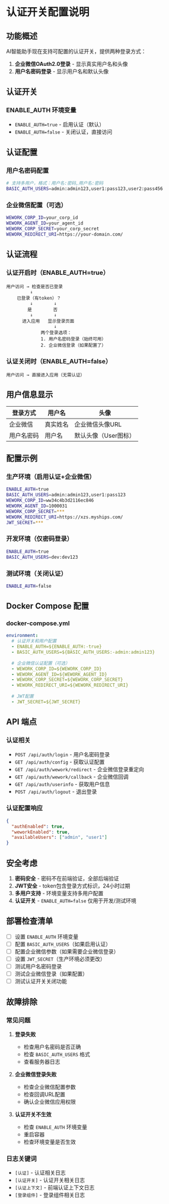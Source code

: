 # 认证开关配置说明

## 功能概述

AI智能助手现在支持可配置的认证开关，提供两种登录方式：

1. **企业微信OAuth2.0登录** - 显示真实用户名和头像
2. **用户名密码登录** - 显示用户名和默认头像

## 认证开关

### ENABLE_AUTH 环境变量

- `ENABLE_AUTH=true` - 启用认证（默认）
- `ENABLE_AUTH=false` - 关闭认证，直接访问

## 认证配置

### 用户名密码配置

```bash
# 支持多用户，格式：用户名:密码,用户名:密码
BASIC_AUTH_USERS=admin:admin123,user1:pass123,user2:pass456
```

### 企业微信配置（可选）

```bash
WEWORK_CORP_ID=your_corp_id
WEWORK_AGENT_ID=your_agent_id  
WEWORK_CORP_SECRET=your_corp_secret
WEWORK_REDIRECT_URI=https://your-domain.com/
```

## 认证流程

### 认证开启时（ENABLE_AUTH=true）

```
用户访问 → 检查是否已登录
         ↓
    已登录（有token）？
         ↓        ↓
        是        否
         ↓        ↓
      进入应用   显示登录页面
                  ↓
             两个登录选项：
             1. 用户名密码登录（始终可用）
             2. 企业微信登录（如果配置了）
```

### 认证关闭时（ENABLE_AUTH=false）

```
用户访问 → 直接进入应用（无需认证）
```

## 用户信息显示

| 登录方式 | 用户名 | 头像 |
|---------|-------|------|
| 企业微信 | 真实姓名 | 企业微信头像URL |
| 用户名密码 | 用户名 | 默认头像（User图标） |

## 配置示例

### 生产环境（启用认证+企业微信）

```bash
ENABLE_AUTH=true
BASIC_AUTH_USERS=admin:admin123,user1:pass123
WEWORK_CORP_ID=ww34c4b3d2116ec846
WEWORK_AGENT_ID=1000031
WEWORK_CORP_SECRET=***
WEWORK_REDIRECT_URI=https://xzs.myships.com/
JWT_SECRET=***
```

### 开发环境（仅密码登录）

```bash
ENABLE_AUTH=true
BASIC_AUTH_USERS=dev:dev123
```

### 测试环境（关闭认证）

```bash
ENABLE_AUTH=false
```

## Docker Compose 配置

### docker-compose.yml

```yaml
environment:
  # 认证开关和用户配置
  - ENABLE_AUTH=${ENABLE_AUTH:-true}
  - BASIC_AUTH_USERS=${BASIC_AUTH_USERS:-admin:admin123}
  
  # 企业微信认证配置（可选）
  - WEWORK_CORP_ID=${WEWORK_CORP_ID}
  - WEWORK_AGENT_ID=${WEWORK_AGENT_ID}
  - WEWORK_CORP_SECRET=${WEWORK_CORP_SECRET}
  - WEWORK_REDIRECT_URI=${WEWORK_REDIRECT_URI}
  
  # JWT配置
  - JWT_SECRET=${JWT_SECRET}
```

## API 端点

### 认证相关

- `POST /api/auth/login` - 用户名密码登录
- `GET /api/auth/config` - 获取认证配置
- `GET /api/auth/wework/redirect` - 企业微信登录重定向
- `GET /api/auth/wework/callback` - 企业微信回调
- `GET /api/auth/userinfo` - 获取用户信息
- `POST /api/auth/logout` - 退出登录

### 认证配置响应

```json
{
  "authEnabled": true,
  "weworkEnabled": true,
  "availableUsers": ["admin", "user1"]
}
```

## 安全考虑

1. **密码安全** - 密码不在前端验证，全部后端验证
2. **JWT安全** - token包含登录方式标识，24小时过期
3. **多用户支持** - 环境变量支持多用户配置
4. **认证开关** - `ENABLE_AUTH=false` 仅用于开发/测试环境

## 部署检查清单

- [ ] 设置 `ENABLE_AUTH` 环境变量
- [ ] 配置 `BASIC_AUTH_USERS`（如果启用认证）
- [ ] 配置企业微信参数（如果需要企业微信登录）
- [ ] 设置 `JWT_SECRET`（生产环境必须更改）
- [ ] 测试用户名密码登录
- [ ] 测试企业微信登录（如果配置）
- [ ] 测试认证开关关闭功能

## 故障排除

### 常见问题

1. **登录失败**
   - 检查用户名密码是否正确
   - 检查 `BASIC_AUTH_USERS` 格式
   - 查看服务器日志

2. **企业微信登录失败**
   - 检查企业微信配置参数
   - 检查回调URL配置
   - 确认企业微信应用权限

3. **认证开关不生效**
   - 检查 `ENABLE_AUTH` 环境变量
   - 重启容器
   - 检查环境变量是否生效

### 日志关键词

- `[认证]` - 认证相关日志
- `[认证开关]` - 认证开关相关日志
- `[认证上下文]` - 前端认证上下文日志
- `[登录组件]` - 登录组件相关日志
